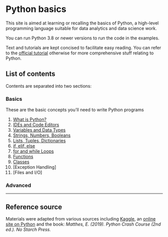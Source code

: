 # Python basics

This site is aimed at learning or recalling the basics of Python, a high-level programming language suitable for data analytics and data science work. 

You can run Python 3.8 or newer versions to run the code in the examples.

Text and tutorials are kept concised to facilitate easy reading. You can refer to the [official tutorial](https://docs.python.org/3/tutorial/index.html) otherwise for more comprehensive stuff relating to Python. 


## List of contents

Contents are separated into two sections:

### Basics

These are the basic concepts you'll need to write Python programs

1. [What is Python?](https://github.com/65sarika/Python/blob/main/basics/chapter-01.md)
2. [IDEs and Code Editors](https://github.com/colinat/Python/blob/main/basics/chapter-02.md)
3. [Variables and Data Types](https://github.com/colinat/Python/blob/main/basics/chapter-03.md)
4. [Strings, Numbers, Booleans](https://github.com/colinat/Python/blob/main/basics/chapter-04.md)
5. [Lists, Tuples, Dictionaries](https://github.com/colinat/Python/blob/main/basics/chapter-05.md)
6. [if, elif, else](https://github.com/colinat/Python/blob/main/basics/chapter-06.md)
7. [for and while Loops](https://github.com/colinat/Python/blob/main/basics/chapter-07.md)
8. [Functions](https://github.com/colinat/Python/blob/main/basics/chapter-08.md)
9. [Classes](https://github.com/colinat/Python/blob/main/basics/chapter-09.md) 
10. [Exception Handling]
11. [Files and I/O]


### Advanced



---

## Reference source

Materials were adapted from various sources including [Kaggle](https://www.kaggle.com/), an [online site on Python](https://python-textbok.readthedocs.io/en/1.0/index.html) and the book: *Matthes, E. (2019). Python Crash Course (2nd ed.). No Starch Press.*
   
